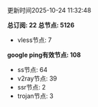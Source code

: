 更新时间2025-10-24 11:32:48

**总订阅: 22**
**总节点: 5126**
- vless节点: 7

**google ping有效节点: 108**
- ss节点: 64
- v2ray节点: 39
- ssr节点: 2
- trojan节点: 3
